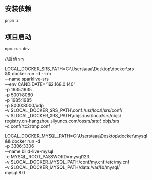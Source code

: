 ## 安装依赖

```bash
pnpm i
```

## 项目启动

```bash
npm run dev
```

//启动 srs

LOCAL_DOCKER_SRS_PATH=C:\\Users\\aaa\\Desktop\\docker\\srs \
&& docker run -d --rm \
--name sparklive-srs \
--env CANDIDATE='192.168.0.140' \
-p 1935:1935 \
-p 5001:8080 \
-p 1985:1985 \
-p 8000:8000/udp \
-v $LOCAL_DOCKER_SRS_PATH\\conf:/usr/local/srs/conf/ \
-v $LOCAL_DOCKER_SRS_PATH\\objs:/usr/local/srs/objs/ \
registry.cn-hangzhou.aliyuncs.com/ossrs/srs:5 objs/srs \
-c conf/rtc2rtmp.conf

LOCAL_DOCKER_MYSQL_PATH=C:\\Users\\aaa\\Desktop\\docker\\mysql \
&& docker run -d \
-p 3306:3306 \
--name billd-live-mysql \
-e MYSQL_ROOT_PASSWORD=mysql123. \
-v $LOCAL_DOCKER_MYSQL_PATH/conf/my.cnf:/etc/my.cnf \
-v $LOCAL_DOCKER_MYSQL_PATH/data:/var/lib/mysql/ \
mysql:8.0
